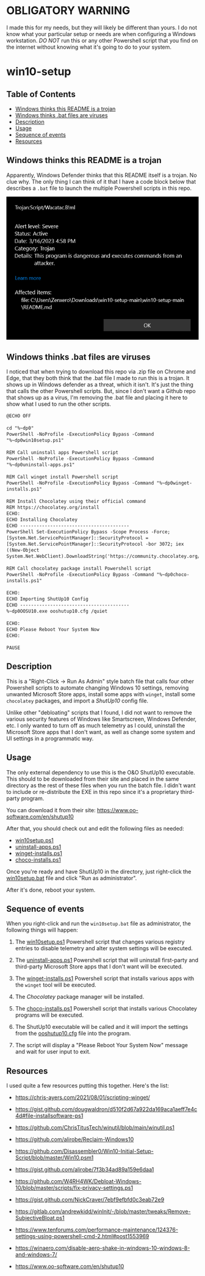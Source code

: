 # OBLIGATORY WARNING

I made this for my needs, but they will likely be different than yours. I do not know what your particular setup or needs are when configuring a Windows workstation. _DO NOT_ run this or any other Powershell script that you find on the internet without knowing what it's going to do to your system.

# win10-setup

## Table of Contents
  * [Windows thinks this README is a trojan](#readmescan)
  * [Windows thinks .bat files are viruses](#batfiles)
  * [Description](#description)
  * [Usage](#usage)
  * [Sequence of events](#sequenceofevents)
  * [Resources](#resources)

<a name="readmescan"></a>
## Windows thinks this README is a trojan

Apparently, Windows Defender thinks that this README itself is a trojan. No clue why. The only thing I can think of it that I have a code block below that describes a `.bat` file to launch the multiple Powershell scripts in this repo.

![Readme Scan](screenshots/readme-scan.png)

<a name="batfiles"></a>
## Windows thinks .bat files are viruses

I noticed that when trying to download this repo via .zip file on Chrome and Edge, that they both think that the .bat file I made to run this is a trojan. It shows up in Windows defender as a threat, which it isn't. It's just the thing that calls the other Powershell scripts. But, since I don't want a Github repo that shows up as a virus, I'm removing the .bat file and placing it here to show what I used to run the other scripts.

```
@ECHO OFF

cd "%~dp0"
PowerShell -NoProfile -ExecutionPolicy Bypass -Command "%~dp0win10setup.ps1"

REM Call uninstall apps Powershell script
PowerShell -NoProfile -ExecutionPolicy Bypass -Command "%~dp0uninstall-apps.ps1"

REM Call winget install Powershell script
PowerShell -NoProfile -ExecutionPolicy Bypass -Command "%~dp0winget-installs.ps1"

REM Install Chocolatey using their official command
REM https://chocolatey.org/install
ECHO:
ECHO Installing Chocolatey
ECHO ----------------------------------------
PowerShell Set-ExecutionPolicy Bypass -Scope Process -Force; [System.Net.ServicePointManager]::SecurityProtocol = [System.Net.ServicePointManager]::SecurityProtocol -bor 3072; iex ((New-Object System.Net.WebClient).DownloadString('https://community.chocolatey.org/install.ps1'))

REM Call chocolatey package install Powershell script
PowerShell -NoProfile -ExecutionPolicy Bypass -Command "%~dp0choco-installs.ps1"

ECHO:
ECHO Importing ShutUp10 Config
ECHO ----------------------------------------
%~dp0OOSU10.exe ooshutup10.cfg /quiet

ECHO:
ECHO Please Reboot Your System Now
ECHO:

PAUSE
```

<a name="description"></a>
## Description

This is a "Right-Click -> Run As Admin" style batch file that calls four other Powershell scripts to automate changing Windows 10 settings, removing unwanted Microsoft Store apps, install some apps with `winget`, install some `chocolatey` packages, and import a _ShutUp10_ config file.

Unlike other "debloating" scripts that I found, I did not want to remove the various security features of Windows like Smartscreen, Windows Defender, etc. I only wanted to turn off as much telemetry as I could, uninstall the Microsoft Store apps that I don't want, as well as change some system and UI settings in a programmatic way.

<a name="usage"></a>
## Usage
The only external dependency to use this is the O&O ShutUp10 executable. This should to be downloaded from their site and placed in the same directory as the rest of these files when you run the batch file. I didn't want to include or re-distribute the EXE in this repo since it's a proprietary third-party program.

You can download it from their site:
https://www.oo-software.com/en/shutup10

After that, you should check out and edit the following files as needed:
  * [win10setup.ps1](win10setup.ps1)
  * [uninstall-apps.ps1](uninstall-apps.ps1)
  * [winget-installs.ps1](winget-installs.ps1)
  * [choco-installs.ps1](choco-installs.ps1)

Once you're ready and have ShutUp10 in the directory, just right-click the [win10setup.bat](win10setup.bat) file and click "Run as administrator".

After it's done, reboot your system.

<a name="sequenceofevents"></a>
## Sequence of events

When you right-click and run the `win10setup.bat` file as administrator, the following things will happen:

1. The [win10setup.ps1](win10setup.ps1) Powershell script that changes various registry entries to disable telemetry and alter system settings will be executed.

2. The [uninstall-apps.ps1](uninstall-apps.ps1) Powershell script that will uninstall first-party and third-party Microsoft Store apps that I don't want will be executed.

3. The [winget-installs.ps1](winget-installs.ps1) Powershell script that installs various apps with the `winget` tool will be executed.

4. The _Chocolatey_ package manager will be installed.

5. The [choco-installs.ps1](choco-installs.ps1) Powershell script that installs various Chocolatey programs will be executed.

6. The ShutUp10 executable will be called and it will import the settings from the [ooshutup10.cfg](ooshutup10.cfg) file into the program.

7. The script will display a "Please Reboot Your System Now" message and wait for user input to exit.

<a name="resources"></a>
## Resources

I used quite a few resources putting this together. Here's the list:

* https://chris-ayers.com/2021/08/01/scripting-winget/

* https://gist.github.com/dougwaldron/d510f2d67a922da169aca1aeff7e4c4d#file-installsoftware-ps1

* https://github.com/ChrisTitusTech/winutil/blob/main/winutil.ps1

* https://github.com/alirobe/Reclaim-Windows10

* https://github.com/Disassembler0/Win10-Initial-Setup-Script/blob/master/Win10.psm1

* https://gist.github.com/alirobe/7f3b34ad89a159e6daa1

* https://github.com/W4RH4WK/Debloat-Windows-10/blob/master/scripts/fix-privacy-settings.ps1

* https://gist.github.com/NickCraver/7ebf9efbfd0c3eab72e9

* https://gitlab.com/andrewkidd/winInit/-/blob/master/tweaks/Remove-SubjectiveBloat.ps1

* https://www.tenforums.com/performance-maintenance/124376-settings-using-powershell-cmd-2.html#post1553969

* https://winaero.com/disable-aero-shake-in-windows-10-windows-8-and-windows-7/

* https://www.oo-software.com/en/shutup10